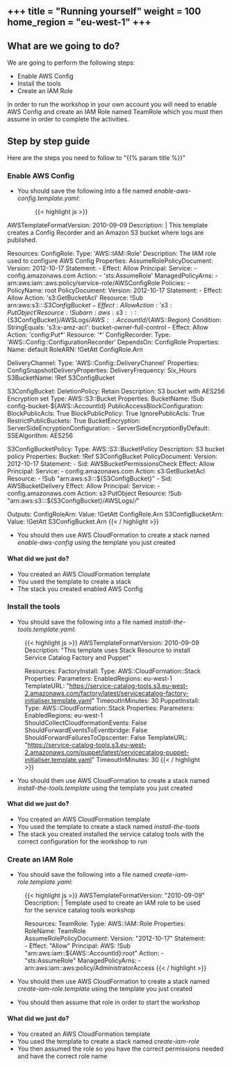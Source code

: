 +++
title = "Running yourself"
weight = 100
home_region = "eu-west-1"
+++
---

## What are we going to do?

We are going to perform the following steps:

- Enable AWS Config
- Install the tools
- Create an IAM Role

In order to run the workshop in your own account you will need to enable AWS Config and create an IAM Role named
TeamRole which you must then assume in order to complete the activities. 

## Step by step guide

Here are the steps you need to follow to "{{% param title %}}"

### Enable AWS Config

- You should save the following into a file named _enable-aws-config.template.yaml_:
 
  <figure>
   {{< highlight js >}}
AWSTemplateFormatVersion: 2010-09-09
Description: |
  This template creates a Config Recorder and an Amazon S3 bucket where logs are published.

Resources:
  ConfigRole:
    Type: 'AWS::IAM::Role'
    Description: The IAM role used to configure AWS Config
    Properties:
      AssumeRolePolicyDocument:
        Version: 2012-10-17
        Statement:
          - Effect: Allow
            Principal:
              Service:
                - config.amazonaws.com
            Action:
              - 'sts:AssumeRole'
      ManagedPolicyArns:
        - arn:aws:iam::aws:policy/service-role/AWSConfigRole
      Policies:
        - PolicyName: root
          PolicyDocument:
            Version: 2012-10-17
            Statement:
              - Effect: Allow
                Action: 's3:GetBucketAcl'
                Resource: !Sub arn:aws:s3:::${S3ConfigBucket}
              - Effect: Allow
                Action: 's3:PutObject'
                Resource: !Sub arn:aws:s3:::${S3ConfigBucket}/AWSLogs/${AWS::AccountId}/${AWS::Region}
                Condition:
                  StringEquals:
                    's3:x-amz-acl': bucket-owner-full-control
              - Effect: Allow
                Action: 'config:Put*'
                Resource: '*'
  ConfigRecorder:
    Type: 'AWS::Config::ConfigurationRecorder'
    DependsOn: ConfigRole
    Properties:
      Name: default
      RoleARN: !GetAtt ConfigRole.Arn

  DeliveryChannel:
    Type: 'AWS::Config::DeliveryChannel'
    Properties:
      ConfigSnapshotDeliveryProperties:
        DeliveryFrequency: Six_Hours
      S3BucketName: !Ref S3ConfigBucket

  S3ConfigBucket:
    DeletionPolicy: Retain
    Description: S3 bucket with AES256 Encryption set
    Type: AWS::S3::Bucket
    Properties:
      BucketName: !Sub config-bucket-${AWS::AccountId}
      PublicAccessBlockConfiguration:
        BlockPublicAcls: True
        BlockPublicPolicy: True
        IgnorePublicAcls: True
        RestrictPublicBuckets: True
      BucketEncryption:
        ServerSideEncryptionConfiguration:
          - ServerSideEncryptionByDefault:
              SSEAlgorithm: AES256

  S3ConfigBucketPolicy:
    Type: AWS::S3::BucketPolicy
    Description: S3 bucket policy
    Properties:
      Bucket: !Ref S3ConfigBucket
      PolicyDocument:
        Version: 2012-10-17
        Statement:
          - Sid: AWSBucketPermissionsCheck
            Effect: Allow
            Principal:
              Service:
                - config.amazonaws.com
            Action: s3:GetBucketAcl
            Resource:
              - !Sub "arn:aws:s3:::${S3ConfigBucket}"
          - Sid: AWSBucketDelivery
            Effect: Allow
            Principal:
              Service:
                - config.amazonaws.com
            Action: s3:PutObject
            Resource: !Sub "arn:aws:s3:::${S3ConfigBucket}/AWSLogs/*/*"

Outputs:
  ConfigRoleArn:
    Value: !GetAtt ConfigRole.Arn
  S3ConfigBucketArn:
    Value: !GetAtt S3ConfigBucket.Arn
   {{< / highlight >}}
  </figure>

 
- You should then use AWS CloudFormation to create a stack named _enable-aws-config_ using the template you just created

#### What did we just do?

- You created an AWS CloudFormation template
- You used the template to create a stack
- The stack you created enabled AWS Config


### Install the tools

- You should save the following into a file named _install-the-tools.template.yaml_:

 <figure>
  {{< highlight js >}}
AWSTemplateFormatVersion: 2010-09-09
Description: "This template uses Stack Resource to install Service Catalog Factory and Puppet"

Resources:
  FactoryInstall:
    Type: AWS::CloudFormation::Stack
    Properties: 
      Parameters:
        EnabledRegions: eu-west-1
      TemplateURL: "https://service-catalog-tools.s3.eu-west-2.amazonaws.com/factory/latest/servicecatalog-factory-initialiser.template.yaml"
      TimeoutInMinutes: 30
  PuppetInstall:
    Type: AWS::CloudFormation::Stack
    Properties: 
      Parameters:
          EnabledRegions: eu-west-1
          ShouldCollectCloudformationEvents: False
          ShouldForwardEventsToEventbridge: False
          ShouldForwardFailuresToOpscenter: False
      TemplateURL: "https://service-catalog-tools.s3.eu-west-2.amazonaws.com/puppet/latest/servicecatalog-puppet-initialiser.template.yaml"
      TimeoutInMinutes: 30
  {{< / highlight >}}
 </figure>
 
 - You should then use AWS CloudFormation to create a stack named _install-the-tools.template_ using the template you just created

#### What did we just do?

- You created an AWS CloudFormation template
- You used the template to create a stack named _install-the-tools_
- The stack you created installed the service catalog tools with the correct configuration for the workshop to run


### Create an IAM Role

- You should save the following into a file named _create-iam-role.template.yaml_:

 <figure>
  {{< highlight js >}}
AWSTemplateFormatVersion: "2010-09-09"
Description: |
  Template used to create an IAM role to be used for the service catalog tools workshop

Resources:
  TeamRole:
    Type: AWS::IAM::Role
    Properties:
      RoleName: TeamRole      
      AssumeRolePolicyDocument:
        Version: "2012-10-17"
        Statement:
          - Effect: "Allow"
            Principal:
              AWS: !Sub "arn:aws:iam::${AWS::AccountId}:root"
            Action:
              - "sts:AssumeRole"
      ManagedPolicyArns:
        - arn:aws:iam::aws:policy/AdministratorAccess
  {{< / highlight >}}
 </figure>

- You should then use AWS CloudFormation to create a stack named _create-iam-role.template_ using the template you just created

- You should then assume that role in order to start the workshop


#### What did we just do?

- You created an AWS CloudFormation template
- You used the template to create a stack named _create-iam-role_
- You then assumed the role so you have the correct permissions needed and have the correct role name
